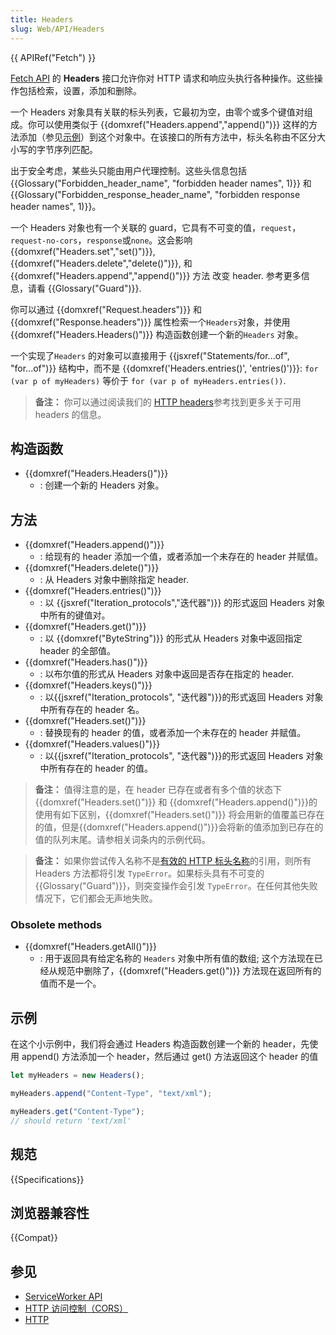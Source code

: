 ```yaml
---
title: Headers
slug: Web/API/Headers
---
```


{{ APIRef("Fetch") }}

[Fetch API](/zh-CN/docs/Web/API/Fetch_API) 的 **Headers** 接口允许你对 HTTP 请求和响应头执行各种操作。这些操作包括检索，设置，添加和删除。

一个 Headers 对象具有关联的标头列表，它最初为空，由零个或多个键值对组成。你可以使用类似于 {{domxref("Headers.append","append()")}} 这样的方法添加（参见[示例](#示例)）到这个对象中。在该接口的所有方法中，标头名称由不区分大小写的字节序列匹配。

出于安全考虑，某些头只能由用户代理控制。这些头信息包括 {{Glossary("Forbidden_header_name", "forbidden header names", 1)}} 和 {{Glossary("Forbidden_response_header_name", "forbidden response header names", 1)}}。

一个 Headers 对象也有一个关联的 guard，它具有不可变的值，`request`，`request-no-cors`，`response`或`none`。这会影响 {{domxref("Headers.set","set()")}}, {{domxref("Headers.delete","delete()")}}, 和{{domxref("Headers.append","append()")}} 方法 改变 header. 参考更多信息，请看 {{Glossary("Guard")}}.

你可以通过 {{domxref("Request.headers")}} 和{{domxref("Response.headers")}} 属性检索一个`Headers`对象，并使用 {{domxref("Headers.Headers()")}} 构造函数创建一个新的`Headers` 对象。

一个实现了`Headers` 的对象可以直接用于 {{jsxref("Statements/for...of", "for...of")}} 结构中，而不是 {{domxref('Headers.entries()', 'entries()')}}: `for (var p of myHeaders)` 等价于 `for (var p of myHeaders.entries())`.

> **备注：** 你可以通过阅读我们的 [HTTP headers](/zh-CN/docs/Web/HTTP/Headers)参考找到更多关于可用 headers 的信息。

## 构造函数

- {{domxref("Headers.Headers()")}}
  - : 创建一个新的 Headers 对象。

## 方法

- {{domxref("Headers.append()")}}
  - : 给现有的 header 添加一个值，或者添加一个未存在的 header 并赋值。
- {{domxref("Headers.delete()")}}
  - : 从 Headers 对象中删除指定 header.
- {{domxref("Headers.entries()")}}
  - : 以 {{jsxref("Iteration_protocols","迭代器")}} 的形式返回 Headers 对象中所有的键值对。
- {{domxref("Headers.get()")}}
  - : 以 {{domxref("ByteString")}} 的形式从 Headers 对象中返回指定 header 的全部值。
- {{domxref("Headers.has()")}}
  - : 以布尔值的形式从 Headers 对象中返回是否存在指定的 header.
- {{domxref("Headers.keys()")}}
  - : 以{{jsxref("Iteration_protocols", "迭代器")}}的形式返回 Headers 对象中所有存在的 header 名。
- {{domxref("Headers.set()")}}
  - : 替换现有的 header 的值，或者添加一个未存在的 header 并赋值。
- {{domxref("Headers.values()")}}
  - : 以{{jsxref("Iteration_protocols", "迭代器")}}的形式返回 Headers 对象中所有存在的 header 的值。

> **备注：** 值得注意的是，在 header 已存在或者有多个值的状态下{{domxref("Headers.set()")}} 和 {{domxref("Headers.append()")}}的使用有如下区别，{{domxref("Headers.set()")}} 将会用新的值覆盖已存在的值，但是{{domxref("Headers.append()")}}会将新的值添加到已存在的值的队列末尾。请参相关词条内的示例代码。

> **备注：** 如果你尝试传入名称不是[有效的 HTTP 标头名称](https://fetch.spec.whatwg.org/#concept-header-name)的引用，则所有 Headers 方法都将引发 `TypeError`。如果标头具有不可变的 {{Glossary("Guard")}}，则突变操作会引发 `TypeError`。在任何其他失败情况下，它们都会无声地失败。

### Obsolete methods

- {{domxref("Headers.getAll()")}}
  - : 用于返回具有给定名称的 `Headers` 对象中所有值的数组; 这个方法现在已经从规范中删除了，{{domxref("Headers.get()")}} 方法现在返回所有的值而不是一个。

## 示例

在这个小示例中，我们将会通过 Headers 构造函数创建一个新的 header，先使用 append() 方法添加一个 header，然后通过 get() 方法返回这个 header 的值

```js
let myHeaders = new Headers();

myHeaders.append("Content-Type", "text/xml");

myHeaders.get("Content-Type");
// should return 'text/xml'
```

## 规范

{{Specifications}}

## 浏览器兼容性

{{Compat}}

## 参见

- [ServiceWorker API](/zh-CN/docs/Web/API/Service_Worker_API)
- [HTTP 访问控制（CORS）](/zh-CN/docs/Web/HTTP/CORS)
- [HTTP](/zh-CN/docs/Web/HTTP)
